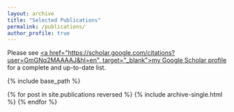 ```yaml
---
layout: archive
title: "Selected Publications"
permalink: /publications/
author_profile: true
---
```

Please see <u><a href="https://scholar.google.com/citations?user=GmGNq2MAAAAJ&hl=en", target="_blank">my Google Scholar profile</a></u> for a complete and up-to-date list.

{% include base_path %}

{% for post in site.publications reversed %}
  {% include archive-single.html %}
{% endfor %}
